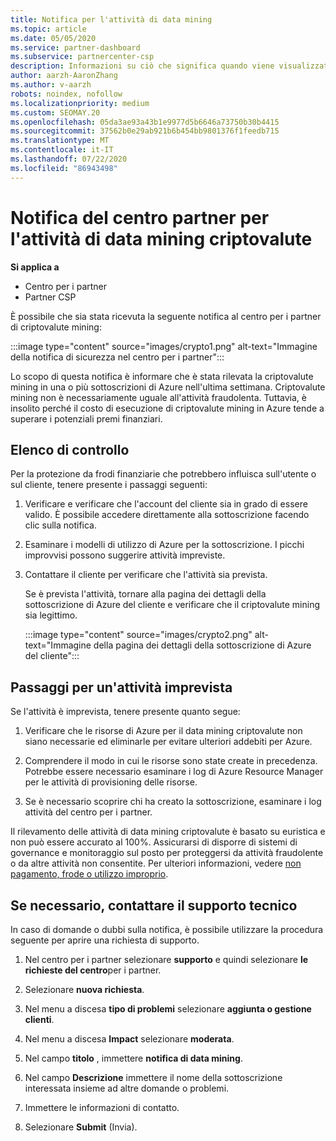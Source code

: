 ```yaml
---
title: Notifica per l'attività di data mining
ms.topic: article
ms.date: 05/05/2020
ms.service: partner-dashboard
ms.subservice: partnercenter-csp
description: Informazioni su ciò che significa quando viene visualizzata una notifica relativa al potenziale data mining criptovalute (o Crypto mining) in una o più sottoscrizioni di Azure.
author: aarzh-AaronZhang
ms.author: v-aarzh
robots: noindex, nofollow
ms.localizationpriority: medium
ms.custom: SEOMAY.20
ms.openlocfilehash: 05da3ae93a43b1e9977d5b6646a73750b30b4415
ms.sourcegitcommit: 37562b0e29ab921b6b454bb9801376f1feedb715
ms.translationtype: MT
ms.contentlocale: it-IT
ms.lasthandoff: 07/22/2020
ms.locfileid: "86943498"
---
```

# <a name="partner-center-notification-for-cryptocurrency-mining-activity"></a>Notifica del centro partner per l'attività di data mining criptovalute

**Si applica a**

-  Centro per i partner
-  Partner CSP

È possibile che sia stata ricevuta la seguente notifica al centro per i partner di criptovalute mining:

:::image type="content" source="images/crypto1.png" alt-text="Immagine della notifica di sicurezza nel centro per i partner":::

Lo scopo di questa notifica è informare che è stata rilevata la criptovalute mining in una o più sottoscrizioni di Azure nell'ultima settimana. Criptovalute mining non è necessariamente uguale all'attività fraudolenta. Tuttavia, è insolito perché il costo di esecuzione di criptovalute mining in Azure tende a superare i potenziali premi finanziari.

## <a name="checklist"></a>Elenco di controllo

Per la protezione da frodi finanziarie che potrebbero influisca sull'utente o sul cliente, tenere presente i passaggi seguenti:

1. Verificare e verificare che l'account del cliente sia in grado di essere valido. È possibile accedere direttamente alla sottoscrizione facendo clic sulla notifica.

2. Esaminare i modelli di utilizzo di Azure per la sottoscrizione. I picchi improvvisi possono suggerire attività impreviste.

3. Contattare il cliente per verificare che l'attività sia prevista.

   Se è prevista l'attività, tornare alla pagina dei dettagli della sottoscrizione di Azure del cliente e verificare che il criptovalute mining sia legittimo.

   :::image type="content" source="images/crypto2.png" alt-text="Immagine della pagina dei dettagli della sottoscrizione di Azure del cliente":::

## <a name="steps-for-unexpected-activity"></a>Passaggi per un'attività imprevista

Se l'attività è imprevista, tenere presente quanto segue:

1. Verificare che le risorse di Azure per il data mining criptovalute non siano necessarie ed eliminarle per evitare ulteriori addebiti per Azure.

2. Comprendere il modo in cui le risorse sono state create in precedenza. Potrebbe essere necessario esaminare i log di Azure Resource Manager per le attività di provisioning delle risorse.

3. Se è necessario scoprire chi ha creato la sottoscrizione, esaminare i log attività del centro per i partner.

Il rilevamento delle attività di data mining criptovalute è basato su euristica e non può essere accurato al 100%. Assicurarsi di disporre di sistemi di governance e monitoraggio sul posto per proteggersi da attività fraudolente o da altre attività non consentite. Per ulteriori informazioni, vedere [non pagamento, frode o utilizzo improprio](non-payment--fraud--or-misuse.md).

## <a name="contact-support-if-needed"></a>Se necessario, contattare il supporto tecnico

In caso di domande o dubbi sulla notifica, è possibile utilizzare la procedura seguente per aprire una richiesta di supporto.

1. Nel centro per i partner selezionare **supporto** e quindi selezionare **le richieste del centro**per i partner.

2. Selezionare **nuova richiesta**. 

3. Nel menu a discesa **tipo di problemi** selezionare **aggiunta o gestione clienti**.

4. Nel menu a discesa **Impact** selezionare **moderata**.

5. Nel campo **titolo** , immettere **notifica di data mining**.

6. Nel campo **Descrizione** immettere il nome della sottoscrizione interessata insieme ad altre domande o problemi.

7. Immettere le informazioni di contatto.

8. Selezionare **Submit** (Invia).
